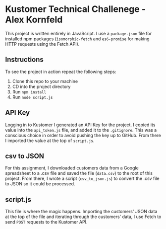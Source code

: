 # Kustomer Technical Challenege - Alex Kornfeld

This project is written entirely in JavaScript. I use a `package.json` file for installed npm packages (`isomorphic-fetch` and `es6-promise` for making HTTP requests using the Fetch API).

## Instructions
To see the project in action repeat the following steps:
1. Clone this repo to your machine
2. CD into the project directory
3. Run `npm install`
4. Run `node script.js`

## API Key
Logging in to Kustomer I generated an API Key for the project. I copied its value into the `api_token.js` file, and added it to the `.gitignore`. This was a conscious choice in order to avoid pushing the key up to GitHub. From there I imported the value at the top of `script.js`.

## csv to JSON
For this assignment, I downloaded customers data from a Google spreadsheet to a .csv file and saved the file (`data.csv`) to the root of this project. From there, I wrote a script (`csv_to_json.js`) to convert the .csv file to JSON so it could be processed.

## script.js
This file is where the magic happens. Importing the customers' JSON data at the top of the file and iterating through the customers' data, I use Fetch to send `POST` requests to the Kustomer API.
